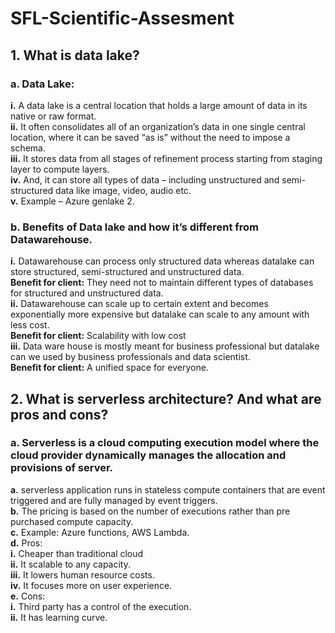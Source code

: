 # SFL-Scientific-Assesment
## 1.	What is data lake?
   ### a.   Data Lake:
   **i.**	A data lake is a central location that holds a large amount of data in its native or raw format.<br/>
   **ii.** It often consolidates all of an organization’s data in one single central location, where it can be saved “as is” without the need to impose a schema.<br/>
   **iii.** It stores data from all stages of refinement process starting from staging layer to compute layers.<br/>
   **iv.**  And, it can store all types of data – including unstructured and semi-structured data like image, video, audio etc.<br/>
   **v.**  Example – Azure genlake 2.<br/>

  ###  b.   Benefits of Data lake and how it’s different from Datawarehouse.
  **i.**  Datawarehouse can process only structured data whereas datalake can store structured, semi-structured and unstructured data.<br/>
      **Benefit for client:** They need not to maintain different types of databases for structured and unstructured data.<br/>
  **ii.**	Datawarehouse can scale up to certain extent and becomes exponentially more expensive but datalake can scale to any amount with less cost.<br/>
     **Benefit for client:** Scalability with low cost<br/>
 **iii.**	Data ware house is mostly meant for business professional but datalake can we used by business professionals and data scientist.<br/>
      **Benefit for client:** A unified space for everyone.<br/>
## 2.	What is serverless architecture? And what are pros and cons?
   ### a.	Serverless is a cloud computing execution model where the cloud provider dynamically manages the allocation and provisions of server.
**a.** serverless application runs in stateless compute containers that are event triggered and are fully managed by event triggers.<br/>
**b.**	The pricing is based on the number of executions rather than pre purchased compute capacity.<br/>
**c.**	Example: Azure functions, AWS Lambda.<br/>
**d.**	Pros: <br/>
   **i.**	Cheaper than traditional cloud<br/>
   **ii.**	It scalable to any capacity.<br/>
   **iii.**	It lowers human resource costs.<br/>
   **iv.**	It focuses more on user experience.<br/>
**e.**	Cons:<br/>
   **i.**	Third party has a control of the execution.<br/>
   **ii.**	It has learning curve.<br/>



